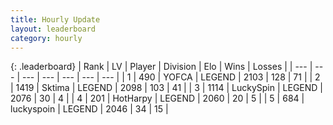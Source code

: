 ```yaml
---
title: Hourly Update
layout: leaderboard
category: hourly
---
```


{: .leaderboard}
| Rank | LV | Player | Division | Elo | Wins | Losses |
| --- | --- | --- | --- | --- | --- | --- |
| <span data-change="1">1</span> | 490 | <span title="ID: 650820">YOFCA</span> | LEGEND | <span data-change="19">2103</span> | <span data-change="4">128</span> | <span data-change="0">71</span> |
| <span data-change="-1">2</span> | 1419 | <span title="ID: 353063">Sktima</span> | LEGEND | <span data-change="0">2098</span> | <span data-change="0">103</span> | <span data-change="0">41</span> |
| <span data-change="0">3</span> | 1114 | <span title="ID: 498412">LuckySpin</span> | LEGEND | <span data-change="0">2076</span> | <span data-change="0">30</span> | <span data-change="0">4</span> |
| <span data-change="0">4</span> | 201 | <span title="ID: 623829">HotHarpy</span> | LEGEND | <span data-change="0">2060</span> | <span data-change="0">20</span> | <span data-change="0">5</span> |
| <span data-change="0">5</span> | 684 | <span title="ID: 512212">luckyspoin</span> | LEGEND | <span data-change="0">2046</span> | <span data-change="0">34</span> | <span data-change="0">15</span> |